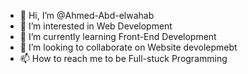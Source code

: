- 👋 Hi, I’m @Ahmed-Abd-elwahab
- 👀 I’m interested in Web Development
- 🌱 I’m currently learning Front-End Development
- 💞️ I’m looking to collaborate on Website devolepmebt
- 📫 How to reach me to be Full-stuck Programming

<!---
Ahmed-Abd-elwahab/Ahmed-Abd-elwahab is a ✨ special ✨ repository because its `README.md` (this file) appears on your GitHub profile.
You can click the Preview link to take a look at your changes.
--->
